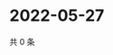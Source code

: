 # 2022-05-27

共 0 条

<!-- BEGIN WEIBO -->
<!-- 最后更新时间 Fri May 27 2022 00:25:35 GMT+0800 (China Standard Time) -->

<!-- END WEIBO -->
